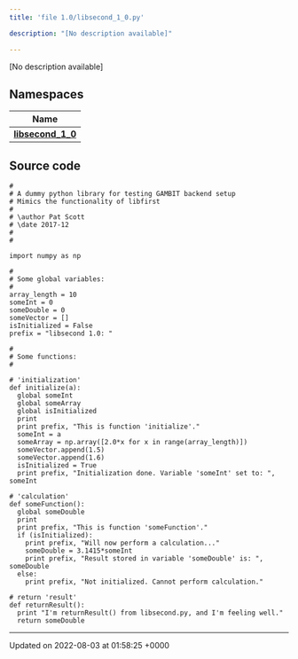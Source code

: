 ```yaml
---
title: 'file 1.0/libsecond_1_0.py'

description: "[No description available]"

---
```







[No description available]

## Namespaces

| Name           |
| -------------- |
| **[libsecond_1_0](/documentation/code/main/namespaces/namespacelibsecond__1__0/)**  |




## Source code

```
#
# A dummy python library for testing GAMBIT backend setup
# Mimics the functionality of libfirst
#
# \author Pat Scott
# \date 2017-12
#
#

import numpy as np

#
# Some global variables:
#
array_length = 10
someInt = 0
someDouble = 0
someVector = []
isInitialized = False
prefix = "libsecond 1.0: "

#
# Some functions:
#

# 'initialization'
def initialize(a):
  global someInt
  global someArray
  global isInitialized
  print
  print prefix, "This is function 'initialize'."
  someInt = a
  someArray = np.array([2.0*x for x in range(array_length)])
  someVector.append(1.5)
  someVector.append(1.6)
  isInitialized = True
  print prefix, "Initialization done. Variable 'someInt' set to: ", someInt

# 'calculation'
def someFunction():
  global someDouble
  print
  print prefix, "This is function 'someFunction'."
  if (isInitialized):
    print prefix, "Will now perform a calculation..."
    someDouble = 3.1415*someInt
    print prefix, "Result stored in variable 'someDouble' is: ", someDouble
  else:
    print prefix, "Not initialized. Cannot perform calculation."

# return 'result'
def returnResult():
  print "I'm returnResult() from libsecond.py, and I'm feeling well."
  return someDouble
```


-------------------------------

Updated on 2022-08-03 at 01:58:25 +0000
